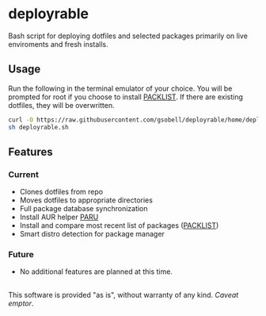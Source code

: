 # deployrable
Bash script for deploying dotfiles and selected packages primarily on live enviroments and fresh installs.

## Usage
Run the following in the terminal emulator of your choice. You will be prompted for root if you choose to install [PACKLIST](https://github.com/gsobell/dotfiles/tree/master/.packlist). If there are existing dotfiles, they will be overwritten.
```bash
curl -O https://raw.githubusercontent.com/gsobell/deployrable/home/deployrable.sh
sh deployrable.sh
```
## Features

### Current
- Clones dotfiles from repo
- Moves dotfiles to appropriate directories
- Full package database synchronization
- Install AUR helper [PARU](https://github.com/morganamilo/paru)
- Install and compare most recent list of packages ([PACKLIST](https://github.com/gsobell/dotfiles/tree/master/.packlist))
- Smart distro detection for package manager

### Future
- No additional features are planned at this time.

##
This software is provided "as is", without warranty of any kind. *Caveat emptor*.
